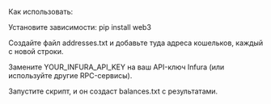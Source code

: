 Как использовать:

Установите зависимости:
pip install web3

Создайте файл addresses.txt и добавьте туда адреса кошельков, каждый с новой строки.

Замените YOUR_INFURA_API_KEY на ваш API-ключ Infura (или используйте другие RPC-сервисы).

Запустите скрипт, и он создаст balances.txt с результатами.

